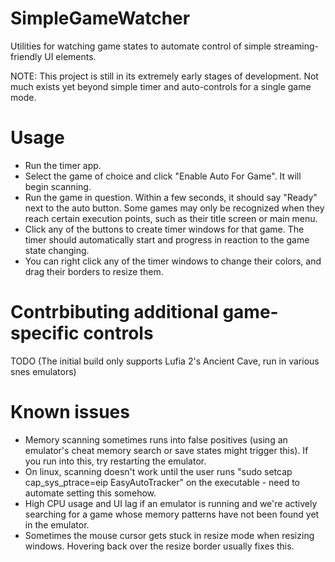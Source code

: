 # SimpleGameWatcher
Utilities for watching game states to automate control of simple streaming-friendly UI elements.

NOTE: This project is still in its extremely early stages of development.  Not much exists yet beyond simple timer and auto-controls for a single game mode.

# Usage
- Run the timer app.
- Select the game of choice and click "Enable Auto For Game".  It will begin scanning.
- Run the game in question.  Within a few seconds, it should say "Ready" next to the auto button.  Some games may only be recognized when they reach certain execution points, such as their title screen or main menu.
- Click any of the buttons to create timer windows for that game.  The timer should automatically start and progress in reaction to the game state changing.
- You can right click any of the timer windows to change their colors, and drag their borders to resize them.

# Contrbibuting additional game-specific controls
TODO (The initial build only supports Lufia 2's Ancient Cave, run in various snes emulators)

# Known issues
- Memory scanning sometimes runs into false positives (using an emulator's cheat memory search or save states might trigger this).  If you run into this, try restarting the emulator.
- On linux, scanning doesn't work until the user runs "sudo setcap cap_sys_ptrace=eip EasyAutoTracker" on the executable - need to automate setting this somehow.
- High CPU usage and UI lag if an emulator is running and we're actively searching for a game whose memory patterns have not been found yet in the emulator.
- Sometimes the mouse cursor gets stuck in resize mode when resizing windows.  Hovering back over the resize border usually fixes this.

